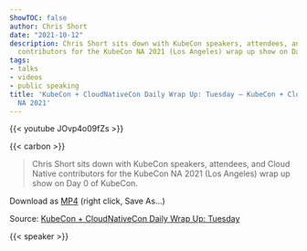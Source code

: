 ```yaml
---
ShowTOC: false
author: Chris Short
date: "2021-10-12"
description: Chris Short sits down with KubeCon speakers, attendees, and Cloud Native
  contributors for the KubeCon NA 2021 (Los Angeles) wrap up show on Day 0 of KubeCon.
tags:
- talks
- videos
- public speaking
title: 'KubeCon + CloudNativeCon Daily Wrap Up: Tuesday — KubeCon + CloudNativeCon
  NA 2021'
---
```


{{< youtube JOvp4o09fZs >}}

{{< carbon >}}

> Chris Short sits down with KubeCon speakers, attendees, and Cloud Native contributors for the KubeCon NA 2021 (Los Angeles) wrap up show on Day 0 of KubeCon.

Download as [MP4](https://cdn.chrisshort.net/chrisshort/CloudNative.tv-KubeCon-CloudNativeCon-Daily-Wrap-Up-Tuesday.mp4) (right click, Save As...)

Source: [KubeCon + CloudNativeCon Daily Wrap Up: Tuesday](https://youtu.be/JOvp4o09fZs)

{{< speaker >}}
